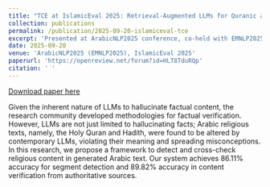 ```yaml
---
title: "TCE at IslamicEval 2025: Retrieval-Augmented LLMs for Quranic and Hadith Content Identification and Verification"
collection: publications
permalink: /publication/2025-09-20-islamiceval-tce
excerpt: 'Presented at ArabicNLP2025 conference, co-held with EMNLP2025. This work proposes a framework to detect and cross-check religious content in generated Arabic text, achieving 86.11% accuracy for segment detection and 89.82% accuracy in content verification from authoritative sources.'
date: 2025-09-20
venue: 'ArabicNLP2025 (EMNLP2025), IslamicEval 2025'
paperurl: 'https://openreview.net/forum?id=HLT8TduRQp'
citation: ' '
---
```


<a href='https://openreview.net/forum?id=HLT8TduRQp'>Download paper here</a>

Given the inherent nature of LLMs to hallucinate factual content, the research community developed methodologies for factual verification. However, LLMs are not just limited to hallucinating facts; Arabic religious texts, namely, the Holy Quran and Hadith, were found to be altered by contemporary LLMs, violating their meaning and spreading misconceptions. In this research, we propose a framework to detect and cross-check religious content in generated Arabic text. Our system achieves 86.11% accuracy for segment detection and 89.82% accuracy in content verification from authoritative sources.

